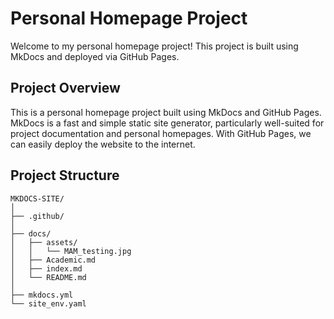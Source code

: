 # Personal Homepage Project

Welcome to my personal homepage project! This project is built using MkDocs and deployed via GitHub Pages.

## Project Overview

This is a personal homepage project built using MkDocs and GitHub Pages. MkDocs is a fast and simple static site generator, particularly well-suited for project documentation and personal homepages. With GitHub Pages, we can easily deploy the website to the internet.

## Project Structure
```plaintext
MKDOCS-SITE/
│
├── .github/
│
├── docs/
│   ├── assets/
│   │   └── MAM_testing.jpg
│   ├── Academic.md
│   ├── index.md
│   └── README.md
│
├── mkdocs.yml
└── site_env.yaml